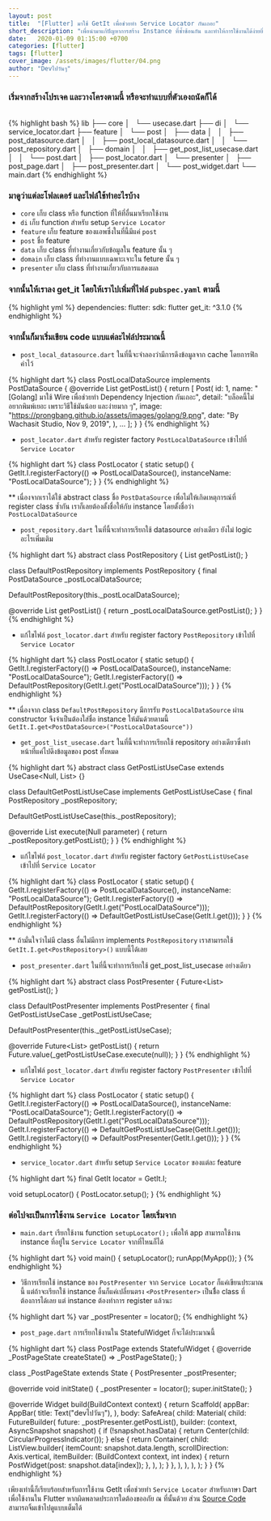 ```yaml
---
layout: post
title:  "[Flutter] มาใช้ GetIt เพื่อช่วยทำ Service Locator กันเถอะ"
short_description: "เพื่อนำมาแก้ปัญหาการสร้าง Instance ที่ซ้ำซ้อนกัน และทำให้การใช้งานได้ง่ายยิ่งขึ้น มาดูกันว่าต้องทำอย่างไร"
date:   2020-01-09 01:15:00 +0700
categories: [flutter]
tags: [flutter]
cover_image: /assets/images/flutter/04.png
author: "Devไปวันๆ"
---
```


### เริ่มจากสร้างโปรเจค และวางโครงตามนี้ หรือจะทำแบบที่ตัวเองถนัดก็ได้

<br>
{% highlight bash %}
lib
├── core
│   └── usecase.dart
├── di
│   └── service_locator.dart
├── feature
│   └── post
│       ├── data
│       │   ├── post_datasource.dart
│       │   ├── post_local_datasource.dart
│       │   └── post_repository.dart
│       ├── domain
│       │   ├── get_post_list_usecase.dart
│       │   └── post.dart
│       ├── post_locator.dart
│       └── presenter
│           ├── post_page.dart
│           ├── post_presenter.dart
│           └── post_widget.dart
└── main.dart
{% endhighlight %}

### มาดูว่าแต่ละโฟลเดอร์ และไฟล์ใช้ทำอะไรบ้าง

- `core` เก็บ class หรือ function ที่ให้ที่อื่นมาเรียกใช้งาน
- `di` เก็บ function สำหรับ setup `Service Locator`
- `feature` เก็บ feature ของแอพซึ่งในที่นี้มีแค่ `post`
- `post` ชื่อ feature
- `data` เก็บ class ที่ทำงานเกี่ยวกับข้อมูลใน feature นั้น ๆ
- `domain` เก็บ class ที่ทำงานแบบเฉพาะเจาะใน feture นั้น ๆ
- `presenter` เก็บ class ที่ทำงานเกี่ยวกับการแสดงผล

### จากนั้นให้เราลง get_it โดยให้เราไปเพิ่มที่ไฟล์ `pubspec.yaml` ตามนี้

{% highlight yml %}
dependencies:
  flutter:
    sdk: flutter
  get_it: ^3.1.0
{% endhighlight %}

### จากนั้นก็มาเริ่มเขียน code แบบแต่ละไฟล์ประมาณนี้

- `post_local_datasource.dart` ในที่นี้จะจำลองว่ามีการดึงข้อมูลจาก cache โดยการฟิกค่าไว้

{% highlight dart %}
class PostLocalDataSource implements PostDataSource {
  @override
  List<Post> getPostList() {
    return [
      Post(
        id: 1,
        name: "[Golang] มาใช้ Wire เพื่อช่วยทำ Dependency Injection กันเถอะ",
        detail: "บล็อคนี้ไม่อยากพิมพ์เยอะ เพราะวิธีใช้มันน้อย และง่ายมาก ๆ",
        image: "https://prongbang.github.io/assets/images/golang/9.png",
        date: "By Wachasit Studio, Nov 9, 2019",
      ),
      ...
    ];
  }
}
{% endhighlight %}

- `post_locator.dart` สำหรับ register factory `PostLocalDataSource` เข้าไปที่ `Service Locator`

{% highlight dart %}
class PostLocator {
  static setup() {
    GetIt.I.registerFactory<PostDataSource>(() => PostLocalDataSource(), instanceName: "PostLocalDataSource");
  }
}
{% endhighlight %}

** เนื่องจากเราได้ใช้ abstract class ชื่อ `PostDataSource` เพื่อไม่ให้เกิดเหตุการณ์ที่ register class ซ้ำกัน เราก็เลยต้องตั้งชื่อให้กับ instance โดยตั้งชื่อว่า `PostLocalDataSource`
<br>

- `post_repository.dart` ในที่นี้จะทำการเรียกใช้ datasource อย่างเดียว ยังไม่ logic อะไรเพิ่มเติม

{% highlight dart %}
abstract class PostRepository {
  List<Post> getPostList();
}

class DefaultPostRepository implements PostRepository {
  final PostDataSource _postLocalDataSource;

  DefaultPostRepository(this._postLocalDataSource);

  @override
  List<Post> getPostList() {
    return _postLocalDataSource.getPostList();
  }
}
{% endhighlight %}

- แก้ไขไฟล์ `post_locator.dart` สำหรับ register factory `PostRepository` เข้าไปที่ `Service Locator`

{% highlight dart %}
class PostLocator {
  static setup() {
    GetIt.I.registerFactory<PostDataSource>(() => PostLocalDataSource(), instanceName: "PostLocalDataSource");
    GetIt.I.registerFactory<PostRepository>(() => DefaultPostRepository(GetIt.I.get<PostDataSource>("PostLocalDataSource")));
  }
}
{% endhighlight %}

** เนื่องจาก class `DefaultPostRepository` มีการรับ `PostLocalDataSource` ผ่าน constructor จึงจำเป็นต้องใส่ชื่อ instance ให้มันด้วยตามนี้ `GetIt.I.get<PostDataSource>("PostLocalDataSource"))`
<br>

- `get_post_list_usecase.dart` ในที่นี้จะทำการเรียกใช้ repository อย่างเดียวซึ่งทำหน้าที่แค่ไปดึงข้อมูลของ post ทั้งหมด

{% highlight dart %}
abstract class GetPostListUseCase extends UseCase<Null, List<Post>> {}

class DefaultGetPostListUseCase implements GetPostListUseCase {
  final PostRepository _postRepository;

  DefaultGetPostListUseCase(this._postRepository);

  @override
  List<Post> execute(Null parameter) {
    return _postRepository.getPostList();
  }
}
{% endhighlight %}

- แก้ไขไฟล์ `post_locator.dart` สำหรับ register factory `GetPostListUseCase` เข้าไปที่ `Service Locator`

{% highlight dart %}
class PostLocator {
  static setup() {
    GetIt.I.registerFactory<PostDataSource>(() => PostLocalDataSource(), instanceName: "PostLocalDataSource");
    GetIt.I.registerFactory<PostRepository>(() => DefaultPostRepository(GetIt.I.get<PostDataSource>("PostLocalDataSource")));
    GetIt.I.registerFactory<GetPostListUseCase>(() => DefaultGetPostListUseCase(GetIt.I.get<PostRepository>()));
  }
}
{% endhighlight %}

** ถ้ามั่นใจว่าไม่มี class อื่นไม่มีการ implements `PostRepository` เราสามารถใช้ `GetIt.I.get<PostRepository>()` แบบนี้ได้เลย
<br>

- `post_presenter.dart` ในที่นี้จะทำการเรียกใช้ get_post_list_usecase อย่างเดียว

{% highlight dart %}
abstract class PostPresenter {
  Future<List<Post>> getPostList();
}

class DefaultPostPresenter implements PostPresenter {
  final GetPostListUseCase _getPostListUseCase;

  DefaultPostPresenter(this._getPostListUseCase);

  @override
  Future<List<Post>> getPostList() {
    return Future.value(_getPostListUseCase.execute(null));
  }
}
{% endhighlight %}

- แก้ไขไฟล์ `post_locator.dart` สำหรับ register factory `PostPresenter` เข้าไปที่ `Service Locator`

{% highlight dart %}
class PostLocator {
  static setup() {
    GetIt.I.registerFactory<PostDataSource>(() => PostLocalDataSource(), instanceName: "PostLocalDataSource");
    GetIt.I.registerFactory<PostRepository>(() => DefaultPostRepository(GetIt.I.get<PostDataSource>("PostLocalDataSource")));
    GetIt.I.registerFactory<GetPostListUseCase>(() => DefaultGetPostListUseCase(GetIt.I.get<PostRepository>()));
    GetIt.I.registerFactory<PostPresenter>(() => DefaultPostPresenter(GetIt.I.get<GetPostListUseCase>()));
  }
}
{% endhighlight %}

- `service_locator.dart` สำหรับ setup `Service Locator` ของแต่ละ feature

{% highlight dart %}
final GetIt locator = GetIt.I;

void setupLocator() {
  PostLocator.setup();
}
{% endhighlight %}

### ต่อไปจะเป็นการใช้งาน `Service Locator` โดยเริ่มจาก

- `main.dart` เรียกใช้งาน function `setupLocator();` เพื่อให้ app สามารถใช้งาน instance ที่อยู่ใน `Service Locator` จากที่ไหนก็ได้

{% highlight dart %}
void main() {
  setupLocator();
  runApp(MyApp());
}
{% endhighlight %}

- วิธีการเรียกใช้ instance ของ `PostPresenter` จาก `Service Locator` ก็แค่เขียนประมาณนี้ แต่ถ้าจะเรียกใช้ instance อื่นก็แค่เปลี่ยนตรง `<PostPresenter>` เป็นชื่ือ class ที่ต้องการได้เลย แต่ instance ต้องทำการ register แล้วนะ

{% highlight dart %}
var _postPresenter = locator<PostPresenter>();
{% endhighlight %}

- `post_page.dart` การเรียกใช้งานใน StatefulWidget ก็จะได้ประมาณนี้

{% highlight dart %}
class PostPage extends StatefulWidget {
  @override
  _PostPageState createState() => _PostPageState();
}

class _PostPageState extends State<PostPage> {
  PostPresenter _postPresenter;

  @override
  void initState() {
    _postPresenter = locator<PostPresenter>();
    super.initState();
  }

  @override
  Widget build(BuildContext context) {
    return Scaffold(
      appBar: AppBar(
        title: Text("devไปวันๆ"),
      ),
      body: SafeArea(
        child: Material(
          child: FutureBuilder(
            future: _postPresenter.getPostList(),
            builder: (context, AsyncSnapshot snapshot) {
              if (!snapshot.hasData) {
                return Center(child: CircularProgressIndicator());
              } else {
                return Container(
                  child: ListView.builder(
                    itemCount: snapshot.data.length,
                    scrollDirection: Axis.vertical,
                    itemBuilder: (BuildContext context, int index) {
                      return PostWidget(post: snapshot.data[index]);
                    },
                  ),
                );
              }
            },
          ),
        ),
      ),
    );
  }
}
{% endhighlight %}

เพียงเท่านี้ก็เรียบร้อยสำหรับการใช้งาน GetIt เพื่อช่วยทำ `Service Locator` สำหรับภาษา Dart เพื่อใช้งานใน Flutter หากผิดพลาดประการใดต้องขออภัย ณ ที่นั้นด้วย ส่วน [Source Code](https://raboninco.com/XBto) สามารถจิ้มเข้าไปดูแบบเต็มได้
